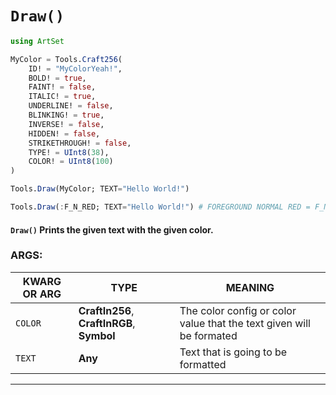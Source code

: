 # `Draw()`

```julia
using ArtSet

MyColor = Tools.Craft256(
    ID! = "MyColorYeah!",
    BOLD! = true,
    FAINT! = false,
    ITALIC! = true,
    UNDERLINE! = false,
    BLINKING! = true,
    INVERSE! = false,
    HIDDEN! = false,
    STRIKETHROUGH! = false,
    TYPE! = UInt8(38),
    COLOR! = UInt8(100)
)

Tools.Draw(MyColor; TEXT="Hello World!")

Tools.Draw(:F_N_RED; TEXT="Hello World!") # FOREGROUND NORMAL RED = F_N_RED

```

#### `Draw()` Prints the given text with the given color.

### ARGS:

| KWARG OR ARG        | TYPE                                       | MEANING  |
| ------------------- | ------------------------------------------ | -------- |
| `COLOR`               | **CraftIn256**, **CraftInRGB**, **Symbol** | The color config or color value that the text given will be formated |
| `TEXT`                | **Any**                                 | Text that is going to be formatted |

----